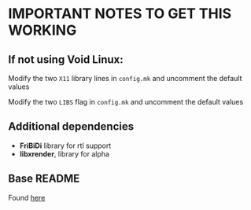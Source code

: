 # IMPORTANT NOTES TO GET THIS WORKING

## If not using Void Linux:

Modify the two `X11` library lines in `config.mk` and uncomment the default values

Modify the two `LIBS` flag in `config.mk` and uncomment the default values


## Additional dependencies

* **FriBiDi** library for rtl support
* **libxrender**, library for alpha

## Base README

Found [here](https://git.suckless.org/dmenu/file/README.html)